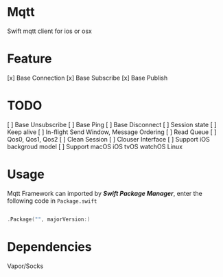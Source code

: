 # Mqtt
Swift mqtt client for ios or osx 

# Feature
[x] Base Connection
[x] Base Subscribe
[x] Base Publish

# TODO
[ ] Base Unsubscribe
[ ] Base Ping
[ ] Base Disconnect
[ ] Session state
[ ] Keep alive
[ ] In-flight Send Window, Message Ordering
[ ] Read Queue
[ ] Qos0, Qos1, Qos2
[ ] Clean Session
[ ] Clouser Interface
[ ] Support iOS backgroud model
[ ] Support macOS iOS tvOS watchOS Linux

# Usage
Mqtt Framework can imported by ***Swift Package Manager***, enter the following code in `Package.swift`

```swift

.Package("", majorVersion:)
```

# Dependencies

Vapor/Socks


